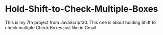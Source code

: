 # Hold-Shift-to-Check-Multiple-Boxes
This is my 7th project from JavaScript30. This one is about holding Shift to check multiple Check Boxes just like in Gmail.
